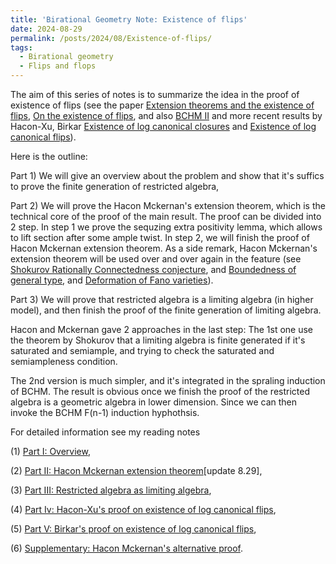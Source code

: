 ```yaml
---
title: 'Birational Geometry Note: Existence of flips'
date: 2024-08-29
permalink: /posts/2024/08/Existence-of-flips/
tags:
  - Birational geometry
  - Flips and flops
---
```


The aim of this series of notes is to summarize the idea in the proof of existence of flips (see the paper [Extension theorems and the existence of flips](https://academic.oup.com/book/6326/chapter-abstract/150033223?redirectedFrom=fulltext), [On the existence of flips](https://arxiv.org/abs/math/0507597), and also [BCHM II](https://mathscinet.ams.org/mathscinet/article?mr=2601040) and more recent results by Hacon-Xu, Birkar [Existence of log canonical closures](https://link.springer.com/article/10.1007/s00222-012-0409-0) and [Existence of log canonical flips](https://mathscinet.ams.org/mathscinet/article?mr=2929730)). 

Here is the outline: 

Part 1) We will give an overview about the problem and show that it's suffics to prove the finite generation of restricted algebra,

Part 2) We will prove the Hacon Mckernan's extension theorem, which is the technical core of the proof of the main result. The proof can be divided into 2 step. In step 1 we prove the sequzing extra positivity lemma, which allows to lift section after some ample twist. In step 2, we will finish the proof of Hacon Mckernan extension theorem. As a side remark, Hacon Mckernan's extension theorem will be used over and over again in the feature (see [Shokurov Rationally Connectedness conjecture](https://yilimath.github.io/posts/2024/08/Shokurov-Rationally-Connectedness/), and [Boundedness of general type](https://yilimath.github.io/posts/2024/08/Boundedness-general-type/), and [Deformation of Fano varieties](https://yilimath.github.io/posts/2024/08/Deformation-Fano/)).

Part 3) We will prove that restricted algebra is a limiting algebra (in higher model), and then finish the proof of the finite generation of limiting algebra. 

Hacon and Mckernan gave 2 approaches in the last step: The 1st one use the theorem by Shokurov that a limiting algebra is finite generated if it's saturated and semiample, and trying to check the saturated and semiampleness condition. 

The 2nd version is much simpler, and it's integrated in the spraling induction of BCHM. The result is obvious once we finish the proof of the restricted algebra is a geometric algebra in lower dimension. Since we can then invoke the BCHM F(n-1) induction hyphothsis.


For detailed information see my reading notes

(1) [Part I: Overview](https://yilimath.github.io/files/BCHM/ExistenceFlip.pdf),

(2) [Part II: Hacon Mckernan extension theorem](https://yilimath.github.io/files/BCHM/HaconMckernanExtension.pdf)[update 8.29],

(3) [Part III: Restricted algebra as limiting algebra](https://yilimath.github.io/files/BCHM/RestrictedAlgebra.pdf),

(4) [Part Iv: Hacon-Xu's proof on existence of log canonical flips](https://yilimath.github.io/files/BCHM/ExistenceLCFlip1.pdf),

(5) [Part V: Birkar's proof on existence of log canonical flips](https://yilimath.github.io/files/BCHM/ExistenceLCFlip2.pdf),

(6) [Supplementary: Hacon Mckernan's alternative proof](https://yilimath.github.io/files/BCHM/ExistenceFlip2.pdf).


